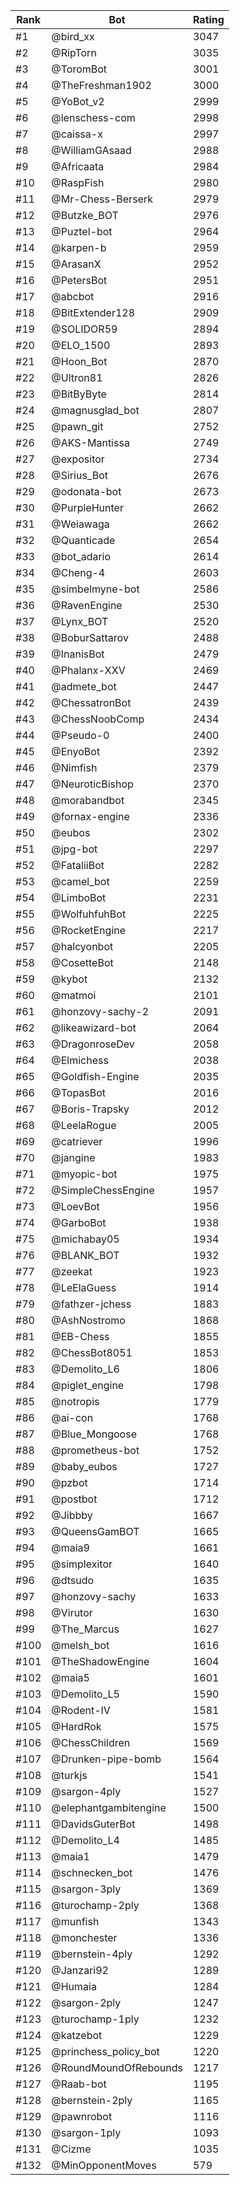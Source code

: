 Rank|Bot|Rating
---|---|---
#1|@bird_xx|3047
#2|@RipTorn|3035
#3|@ToromBot|3001
#4|@TheFreshman1902|3000
#5|@YoBot_v2|2999
#6|@lenschess-com|2998
#7|@caissa-x|2997
#8|@WilliamGAsaad|2988
#9|@Africaata|2984
#10|@RaspFish|2980
#11|@Mr-Chess-Berserk|2979
#12|@Butzke_BOT|2976
#13|@Puztel-bot|2964
#14|@karpen-b|2959
#15|@ArasanX|2952
#16|@PetersBot|2951
#17|@abcbot|2916
#18|@BitExtender128|2909
#19|@SOLIDOR59|2894
#20|@ELO_1500|2893
#21|@Hoon_Bot|2870
#22|@Ultron81|2826
#23|@BitByByte|2814
#24|@magnusglad_bot|2807
#25|@pawn_git|2752
#26|@AKS-Mantissa|2749
#27|@expositor|2734
#28|@Sirius_Bot|2676
#29|@odonata-bot|2673
#30|@PurpleHunter|2662
#31|@Weiawaga|2662
#32|@Quanticade|2654
#33|@bot_adario|2614
#34|@Cheng-4|2603
#35|@simbelmyne-bot|2586
#36|@RavenEngine|2530
#37|@Lynx_BOT|2520
#38|@BoburSattarov|2488
#39|@InanisBot|2479
#40|@Phalanx-XXV|2469
#41|@admete_bot|2447
#42|@ChessatronBot|2439
#43|@ChessNoobComp|2434
#44|@Pseudo-0|2400
#45|@EnyoBot|2392
#46|@Nimfish|2379
#47|@NeuroticBishop|2370
#48|@morabandbot|2345
#49|@fornax-engine|2336
#50|@eubos|2302
#51|@jpg-bot|2297
#52|@FataliiBot|2282
#53|@camel_bot|2259
#54|@LimboBot|2231
#55|@WolfuhfuhBot|2225
#56|@RocketEngine|2217
#57|@halcyonbot|2205
#58|@CosetteBot|2148
#59|@kybot|2132
#60|@matmoi|2101
#61|@honzovy-sachy-2|2091
#62|@likeawizard-bot|2064
#63|@DragonroseDev|2058
#64|@Elmichess|2038
#65|@Goldfish-Engine|2035
#66|@TopasBot|2016
#67|@Boris-Trapsky|2012
#68|@LeelaRogue|2005
#69|@catriever|1996
#70|@jangine|1983
#71|@myopic-bot|1975
#72|@SimpleChessEngine|1957
#73|@LoevBot|1956
#74|@GarboBot|1938
#75|@michabay05|1934
#76|@BLANK_BOT|1932
#77|@zeekat|1923
#78|@LeElaGuess|1914
#79|@fathzer-jchess|1883
#80|@AshNostromo|1868
#81|@EB-Chess|1855
#82|@ChessBot8051|1853
#83|@Demolito_L6|1806
#84|@piglet_engine|1798
#85|@notropis|1779
#86|@ai-con|1768
#87|@Blue_Mongoose|1768
#88|@prometheus-bot|1752
#89|@baby_eubos|1727
#90|@pzbot|1714
#91|@postbot|1712
#92|@Jibbby|1667
#93|@QueensGamBOT|1665
#94|@maia9|1661
#95|@simplexitor|1640
#96|@dtsudo|1635
#97|@honzovy-sachy|1633
#98|@Virutor|1630
#99|@The_Marcus|1627
#100|@melsh_bot|1616
#101|@TheShadowEngine|1604
#102|@maia5|1601
#103|@Demolito_L5|1590
#104|@Rodent-IV|1581
#105|@HardRok|1575
#106|@ChessChildren|1569
#107|@Drunken-pipe-bomb|1564
#108|@turkjs|1541
#109|@sargon-4ply|1527
#110|@elephantgambitengine|1500
#111|@DavidsGuterBot|1498
#112|@Demolito_L4|1485
#113|@maia1|1479
#114|@schnecken_bot|1476
#115|@sargon-3ply|1369
#116|@turochamp-2ply|1368
#117|@munfish|1343
#118|@monchester|1336
#119|@bernstein-4ply|1292
#120|@Janzari92|1289
#121|@Humaia|1284
#122|@sargon-2ply|1247
#123|@turochamp-1ply|1232
#124|@katzebot|1229
#125|@princhess_policy_bot|1220
#126|@RoundMoundOfRebounds|1217
#127|@Raab-bot|1195
#128|@bernstein-2ply|1165
#129|@pawnrobot|1116
#130|@sargon-1ply|1093
#131|@Cizme|1035
#132|@MinOpponentMoves|579
